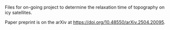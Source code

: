 Files for on-going project to determine the relaxation time of topography on icy satellites. 

Paper preprint is on the arXiv at https://doi.org/10.48550/arXiv.2504.20095. 
